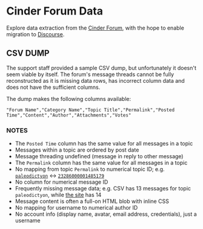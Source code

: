 
# Cinder Forum Data
Explore data extraction from the [Cinder Forum](https://forum.libcinder.org/), with the hope to enable migration to [Discourse](http://www.discourse.org).

## CSV DUMP
The support staff provided a sample CSV dump, but unfortunately it doesn't seem viable by itself. The forum's message threads cannot be fully reconstructed as it is missing data rows, has incorrect column data and does not have the sufficient columns.

The dump makes the following columns available:
```csv
"Forum Name","Category Name","Topic Title","Permalink","Posted Time","Content","Author","Attachments","Votes"
```

### NOTES
- The `Posted Time` column has the same value for all messages in a topic
- Messages within a topic are ordered by post date
- Message threading undefined (message in reply to other message)
- The `Permalink` column has the same value for all messages in a topic
- No mapping from topic `Permalink` to numerical topic ID; e.g. [`paleodictyon`](https://forum.libcinder.org/topic/paleodictyon) <-> [`23286000001485179`](https://forum.libcinder.org/#Topic/23286000001485179)
- No column for numerical message ID
- Frequently missing message data; e.g. CSV has 13 messages for topic `paleodictyon`, while [the site](https://forum.libcinder.org/topic/paleodictyon) has 14
- Message content is often a full-on HTML blob with inline CSS
- No mapping for username to numerical author ID
- No account info (display name, avatar, email address, credentials), just a username
